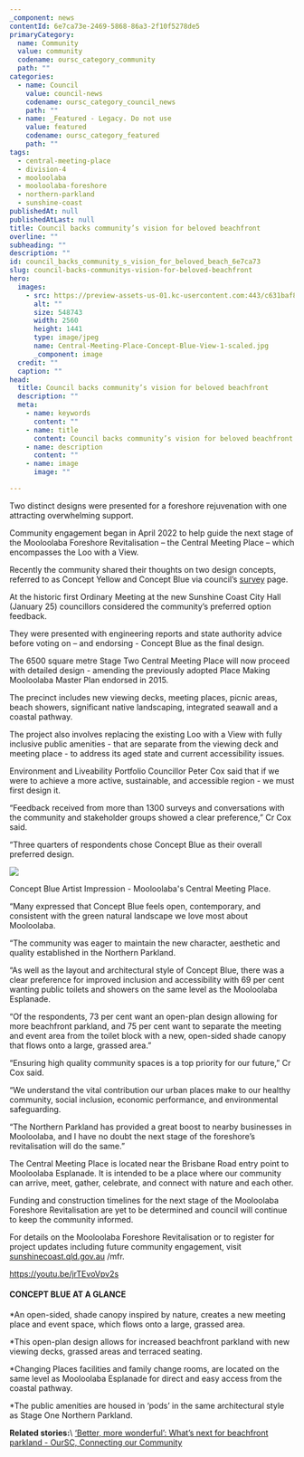 ```yaml
---
_component: news
contentId: 6e7ca73e-2469-5868-86a3-2f10f5278de5
primaryCategory:
  name: Community
  value: community
  codename: oursc_category_community
  path: ""
categories:
  - name: Council
    value: council-news
    codename: oursc_category_council_news
    path: ""
  - name: _Featured - Legacy. Do not use
    value: featured
    codename: oursc_category_featured
    path: ""
tags:
  - central-meeting-place
  - division-4
  - mooloolaba
  - mooloolaba-foreshore
  - northern-parkland
  - sunshine-coast
publishedAt: null
publishedAtLast: null
title: Council backs community’s vision for beloved beachfront
overline: ""
subheading: ""
description: ""
id: council_backs_community_s_vision_for_beloved_beach_6e7ca73
slug: council-backs-communitys-vision-for-beloved-beachfront
hero:
  images:
    - src: https://preview-assets-us-01.kc-usercontent.com:443/c631baf8-1b46-001f-580c-d0001b68b4a8/16a60c9c-34e9-42b5-9e22-dd08800df9ea/Central-Meeting-Place-Concept-Blue-View-1-scaled.jpg
      alt: ""
      size: 548743
      width: 2560
      height: 1441
      type: image/jpeg
      name: Central-Meeting-Place-Concept-Blue-View-1-scaled.jpg
      _component: image
  credit: ""
  caption: ""
head:
  title: Council backs community’s vision for beloved beachfront
  description: ""
  meta:
    - name: keywords
      content: ""
    - name: title
      content: Council backs community’s vision for beloved beachfront
    - name: description
      content: ""
    - name: image
      image: ""

---
```

Two distinct designs were presented for a foreshore rejuvenation with one attracting overwhelming support.

Community engagement began in April 2022 to help guide the next stage of the Mooloolaba Foreshore Revitalisation – the Central Meeting Place – which encompasses the Loo with a View.

Recently the community shared their thoughts on two design concepts, referred to as Concept Yellow and Concept Blue via council’s [survey](https://haveyoursay.sunshinecoast.qld.gov.au/mooloolaba-foreshore-revitalisation-project-central-meeting-place)
&#x20;page.

At the historic first Ordinary Meeting at the new Sunshine Coast City Hall (January 25) councillors considered the community’s preferred option feedback.

They were presented with engineering reports and state authority advice before voting on – and endorsing - Concept Blue as the final design.

The 6500 square metre Stage Two Central Meeting Place will now proceed with detailed design - amending the previously adopted Place Making Mooloolaba Master Plan endorsed in 2015.

The precinct includes new viewing decks, meeting places, picnic areas, beach showers, significant native landscaping, integrated seawall and a coastal pathway.

The project also involves replacing the existing Loo with a View with fully inclusive public amenities - that are separate from the viewing deck and meeting place - to address its aged state and current accessibility issues.

Environment and Liveability Portfolio Councillor Peter Cox said that if we were to achieve a more active, sustainable, and accessible region - we must first design it.

“Feedback received from more than 1300 surveys and conversations with the community and stakeholder groups showed a clear preference,” Cr Cox said.

“Three quarters of respondents chose Concept Blue as their overall preferred design.

![](https://preview-assets-us-01.kc-usercontent.com:443/c631baf8-1b46-001f-580c-d0001b68b4a8/b88548b3-430d-431a-8df1-860e7dc57af9/Image-2-Blue.jpg)

Concept Blue Artist Impression - Mooloolaba's Central Meeting Place.

“Many expressed that Concept Blue feels open, contemporary, and consistent with the green natural landscape we love most about Mooloolaba.

“The community was eager to maintain the new character, aesthetic and quality established in the Northern Parkland.

“As well as the layout and architectural style of Concept Blue, there was a clear preference for improved inclusion and accessibility with 69 per cent wanting public toilets and showers on the same level as the Mooloolaba Esplanade.

“Of the respondents, 73 per cent want an open-plan design allowing for more beachfront parkland, and 75 per cent want to separate the meeting and event area from the toilet block with a new, open-sided shade canopy that flows onto a large, grassed area.”

“Ensuring high quality community spaces is a top priority for our future,” Cr Cox said.

“We understand the vital contribution our urban places make to our healthy community, social inclusion, economic performance, and environmental safeguarding. 

“The Northern Parkland has provided a great boost to nearby businesses in Mooloolaba, and I have no doubt the next stage of the foreshore’s revitalisation will do the same.”  

The Central Meeting Place is located near the Brisbane Road entry point to Mooloolaba Esplanade. It is intended to be a place where our community can arrive, meet, gather, celebrate, and connect with nature and each other.

Funding and construction timelines for the next stage of the Mooloolaba Foreshore Revitalisation are yet to be determined and council will continue to keep the community informed.

For details on the Mooloolaba Foreshore Revitalisation or to register for project updates including future community engagement, visit [sunshinecoast.qld.gov.au](https://www.sunshinecoast.qld.gov.au/Council/Planning-and-Projects/Infrastructure-Projects/Mooloolaba-Foreshore-Revitalisation-Project)
/mfr.

<https://youtu.be/jrTEvoVpv2s>


#### **CONCEPT BLUE AT A GLANCE**

\*An open-sided, shade canopy inspired by nature, creates a new meeting place and event space, which flows onto a large, grassed area.

\*This open-plan design allows for increased beachfront parkland with new viewing decks, grassed areas and terraced seating.

\*Changing Places facilities and family change rooms, are located on the same level as Mooloolaba Esplanade for direct and easy access from the coastal pathway.

\*The public amenities are housed in ‘pods’ in the same architectural style as Stage One Northern Parkland.

**Related stories:**\ [‘Better, more wonderful’: What’s next for beachfront parkland - OurSC, Connecting our Community](https://oursc.com.au/community/better-more-wonderful-whats-next-for-beachfront-parkland)
